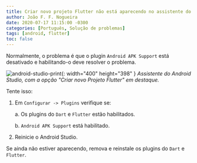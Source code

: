 ```yaml
---
title: Criar novo projeto Flutter não está aparecendo no assistente do Android Studio
author: João F. F. Nogueira
date: 2020-07-17 11:15:00 -0300
categories: [Português, Solução de problemas]
tags: [android, flutter]
toc: false
---
```


Normalmente, o problema é que o plugin `Android APK Support` está desativado e habilitando-o deve resolver o problema. 

   ![android-studio-print](/posts/2021-06-11-01.png){: width="400" height="398" }
_Assistente do Android Studio, com a opção "Criar novo Projeto Flutter" em destaque._

Tente isso: 

1. Em `Configurar -> Plugins` verifique se: 

   a. Os plugins do `Dart` e `Flutter` estão habilitados. 

   b. `Android APK Support` está habilitado. 

2. Reinicie o Android Studio. 

Se ainda não estiver aparecendo, remova e reinstale os plugins do `Dart` e `Flutter`.